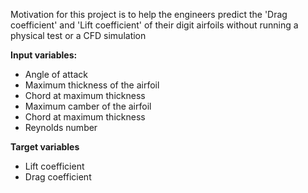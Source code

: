 Motivation for this project is to help the engineers predict the 'Drag coefficient' and 'Lift coefficient' of their digit airfoils without running a physical test or a CFD simulation

**Input variables:**
* Angle of attack
* Maximum thickness of the airfoil
* Chord at maximum thickness
* Maximum camber of the airfoil
* Chord at maximum thickness
* Reynolds number

**Target variables**
* Lift coefficient
* Drag coefficient